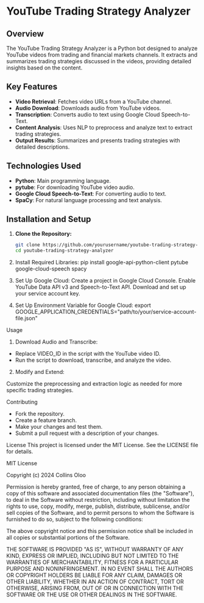 # YouTube Trading Strategy Analyzer

## Overview
The YouTube Trading Strategy Analyzer is a Python bot designed to analyze YouTube videos from trading and financial markets channels. It extracts and summarizes trading strategies discussed in the videos, providing detailed insights based on the content.

## Key Features
- **Video Retrieval**: Fetches video URLs from a YouTube channel.
- **Audio Download**: Downloads audio from YouTube videos.
- **Transcription**: Converts audio to text using Google Cloud Speech-to-Text.
- **Content Analysis**: Uses NLP to preprocess and analyze text to extract trading strategies.
- **Output Results**: Summarizes and presents trading strategies with detailed descriptions.

## Technologies Used
- **Python**: Main programming language.
- **pytube**: For downloading YouTube video audio.
- **Google Cloud Speech-to-Text**: For converting audio to text.
- **SpaCy**: For natural language processing and text analysis.

## Installation and Setup

1. **Clone the Repository:**
   ```bash
   git clone https://github.com/yourusername/youtube-trading-strategy-analyzer.git
   cd youtube-trading-strategy-analyzer

2. Install Required Libraries:
pip install google-api-python-client pytube google-cloud-speech spacy

3. Set Up Google Cloud:
Create a project in Google Cloud Console.
Enable YouTube Data API v3 and Speech-to-Text API.
Download and set up your service account key.

4. Set Up Environment Variable for Google Cloud:
export GOOGLE_APPLICATION_CREDENTIALS="path/to/your/service-account-file.json"

Usage
1. Download Audio and Transcribe:

- Replace VIDEO_ID in the script with the YouTube video ID.
- Run the script to download, transcribe, and analyze the video.

2.  Modify and Extend:

Customize the preprocessing and extraction logic as needed for more specific trading strategies.

Contributing
- Fork the repository.
- Create a feature branch.
- Make your changes and test them.
- Submit a pull request with a description of your changes.

License
This project is licensed under the MIT License. See the LICENSE file for details.

MIT License

Copyright (c) 2024 Collins Oloo

Permission is hereby granted, free of charge, to any person obtaining a copy of this software and associated documentation files (the "Software"), to deal in the Software without restriction, including without limitation the rights to use, copy, modify, merge, publish, distribute, sublicense, and/or sell copies of the Software, and to permit persons to whom the Software is furnished to do so, subject to the following conditions:

The above copyright notice and this permission notice shall be included in all copies or substantial portions of the Software.

THE SOFTWARE IS PROVIDED "AS IS", WITHOUT WARRANTY OF ANY KIND, EXPRESS OR IMPLIED, INCLUDING BUT NOT LIMITED TO THE WARRANTIES OF MERCHANTABILITY, FITNESS FOR A PARTICULAR PURPOSE AND NONINFRINGEMENT. IN NO EVENT SHALL THE AUTHORS OR COPYRIGHT HOLDERS BE LIABLE FOR ANY CLAIM, DAMAGES OR OTHER LIABILITY, WHETHER IN AN ACTION OF CONTRACT, TORT OR OTHERWISE, ARISING FROM, OUT OF OR IN CONNECTION WITH THE SOFTWARE OR THE USE OR OTHER DEALINGS IN THE SOFTWARE.
